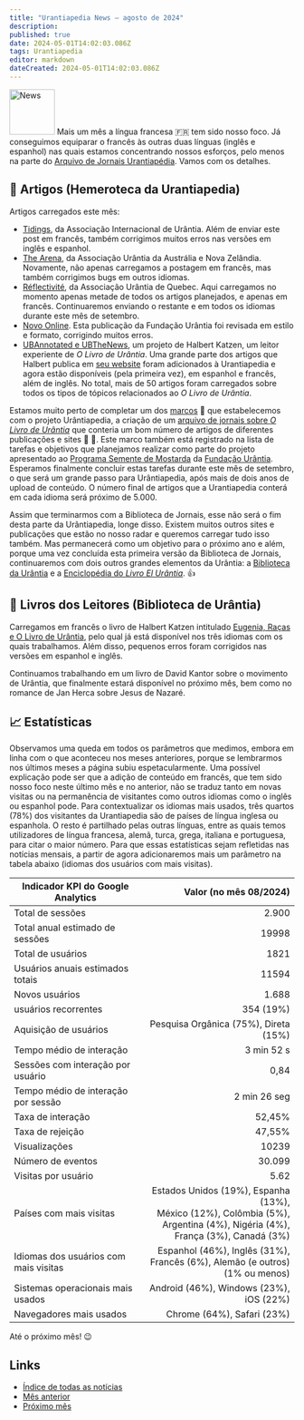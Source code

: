 ```yaml
---
title: "Urantiapedia News — agosto de 2024"
description:
published: true
date: 2024-05-01T14:02:03.086Z
tags: Urantiapedia
editor: markdown
dateCreated: 2024-05-01T14:02:03.086Z
---
```


<img src="/_assets/svg/icon-news.svg" alt="News" style="width: 80px;"> Mais um mês a língua francesa :fr: tem sido nosso foco. Já conseguimos equiparar o francês às outras duas línguas (inglês e espanhol) nas quais estamos concentrando nossos esforços, pelo menos na parte do [Arquivo de Jornais Urantiapédia](/en/article). Vamos com os detalhes.

## :page_with_curl: Artigos (Hemeroteca da Urantiapedia)

Artigos carregados este mês:

- [Tidings](/en/index/articles_iua_tidings), da Associação Internacional de Urântia. Além de enviar este post em francês, também corrigimos muitos erros nas versões em inglês e espanhol.
- [The Arena](/en/index/articles_arena), da Associação Urântia da Austrália e Nova Zelândia. Novamente, não apenas carregamos a postagem em francês, mas também corrigimos bugs em outros idiomas.
- [Réflectivité](/fr/index/articles_reflectivite), da Associação Urântia de Quebec. Aqui carregamos no momento apenas metade de todos os artigos planejados, e apenas em francês. Continuaremos enviando o restante e em todos os idiomas durante este mês de setembro.
- [Novo Online](/en/index/articles_uf_news_online). Esta publicação da Fundação Urântia foi revisada em estilo e formato, corrigindo muitos erros.
- [UBAnnotated e UBTheNews](/en/index/articles_ubannotated), um projeto de Halbert Katzen, um leitor experiente de _O Livro de Urântia_. Uma grande parte dos artigos que Halbert publica em [seu website](https://ubannotated.com/) foram adicionados à Urantiapedia e agora estão disponíveis (pela primeira vez), em espanhol e francês, além de inglês. No total, mais de 50 artigos foram carregados sobre todos os tipos de tópicos relacionados ao _O Livro de Urântia_.

Estamos muito perto de completar um dos [marcos](/en/help/phases) :triangular_flag_on_post: que estabelecemos com o projeto Urântiapedia, a criação de um [arquivo de jornais sobre _O Livro de Urântia_](/en/article) que conteria um bom número de artigos de diferentes publicações e sites :clap: :clap:. Este marco também está registrado na lista de tarefas e objetivos que planejamos realizar como parte do projeto apresentado ao [Programa Semente de Mostarda](https://www.urantia.org/about-us/what-we-do/mustard-seed-grants-program) da [Fundação Urântia](https://www.urantia.org/). Esperamos finalmente concluir estas tarefas durante este mês de setembro, o que será um grande passo para Urântiapedia, após mais de dois anos de upload de conteúdo. O número final de artigos que a Urantiapedia conterá em cada idioma será próximo de 5.000.

Assim que terminarmos com a Biblioteca de Jornais, esse não será o fim desta parte da Urântiapedia, longe disso. Existem muitos outros sites e publicações que estão no nosso radar e queremos carregar tudo isso também. Mas permanecerá como um objetivo para o próximo ano e além, porque uma vez concluída esta primeira versão da Biblioteca de Jornais, continuaremos com dois outros grandes elementos da Urântia: a [Biblioteca da Urântia](/en/book) e a [Enciclopédia do _Livro El Urântia_](/en/topic). :+1:

## :notebook_with_decorative_cover: Livros dos Leitores (Biblioteca de Urântia)

Carregamos em francês o livro de Halbert Katzen intitulado [Eugenia, Raças e O Livro de Urântia](/en/book/Halbert_Katzen/Eugenics_Race_and_The_Urantia_Book), pelo qual já está disponível nos três idiomas com os quais trabalhamos. Além disso, pequenos erros foram corrigidos nas versões em espanhol e inglês.

Continuamos trabalhando em um livro de David Kantor sobre o movimento de Urântia, que finalmente estará disponível no próximo mês, bem como no romance de Jan Herca sobre Jesus de Nazaré.

## :chart_with_upwards_trend: Estatísticas

Observamos uma queda em todos os parâmetros que medimos, embora em linha com o que aconteceu nos meses anteriores, porque se lembrarmos nos últimos meses a página subiu espetacularmente. Uma possível explicação pode ser que a adição de conteúdo em francês, que tem sido nosso foco neste último mês e no anterior, não se traduz tanto em novas visitas ou na permanência de visitantes como outros idiomas como o inglês ou espanhol pode. Para contextualizar os idiomas mais usados, três quartos (78%) dos visitantes da Urantiapedia são de países de língua inglesa ou espanhola. O resto é partilhado pelas outras línguas, entre as quais temos utilizadores de língua francesa, alemã, turca, grega, italiana e portuguesa, para citar o maior número. Para que essas estatísticas sejam refletidas nas notícias mensais, a partir de agora adicionaremos mais um parâmetro na tabela abaixo (idiomas dos usuários com mais visitas).

Indicador KPI do Google Analytics | Valor (no mês 08/2024)
--- | ---:
Total de sessões | 2.900
Total anual estimado de sessões | 19998
Total de usuários | 1821
Usuários anuais estimados totais | 11594
Novos usuários | 1.688
usuários recorrentes | 354 (19%)
Aquisição de usuários | Pesquisa Orgânica (75%), Direta (15%)
Tempo médio de interação | 3 min 52 s
Sessões com interação por usuário | 0,84
Tempo médio de interação por sessão | 2 min 26 seg
Taxa de interação | 52,45% 
Taxa de rejeição | 47,55%
Visualizações | 10239
Número de eventos | 30.099
Visitas por usuário | 5.62
Países com mais visitas | Estados Unidos (19%), Espanha (13%), <br>México (12%), Colômbia (5%), <br>Argentina (4%), Nigéria (4%), <br>França (3%), Canadá (3%)
Idiomas ​dos usuários com mais visitas | Espanhol (46%), Inglês (31%), <br>Francês (6%), Alemão (e outros) (1% ou menos)
Sistemas operacionais mais usados ​​| Android (46%), Windows (23%), iOS (22%)
Navegadores mais usados ​​| Chrome (64%), Safari (23%)

Até o próximo mês! :wink:

## Links

- [Índice de todas as notícias](/pt/news)
- [Mês anterior](/pt/news/2024/07)
- [Próximo mês](/pt/news/2024/09)